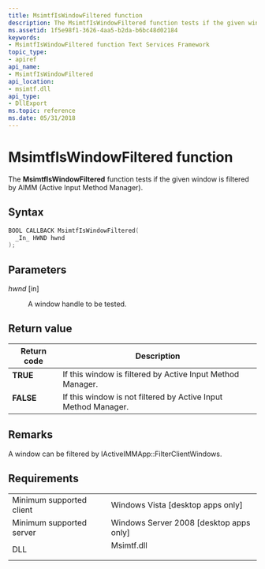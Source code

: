 ```yaml
---
title: MsimtfIsWindowFiltered function
description: The MsimtfIsWindowFiltered function tests if the given window is filtered by AIMM (Active Input Method Manager).
ms.assetid: 1f5e98f1-3626-4aa5-b2da-b6bc48d02184
keywords:
- MsimtfIsWindowFiltered function Text Services Framework
topic_type:
- apiref
api_name:
- MsimtfIsWindowFiltered
api_location:
- msimtf.dll
api_type:
- DllExport
ms.topic: reference
ms.date: 05/31/2018
---
```


# MsimtfIsWindowFiltered function

The **MsimtfIsWindowFiltered** function tests if the given window is filtered by AIMM (Active Input Method Manager).

## Syntax


```C++
BOOL CALLBACK MsimtfIsWindowFiltered(
  _In_ HWND hwnd
);
```



## Parameters

<dl> <dt>

*hwnd* \[in\]
</dt> <dd>

A window handle to be tested.

</dd> </dl>

## Return value



| Return code                                                                          | Description                                                               |
|--------------------------------------------------------------------------------------|---------------------------------------------------------------------------|
| <dl> <dt>**TRUE**</dt> </dl>  | If this window is filtered by Active Input Method Manager.<br/>     |
| <dl> <dt>**FALSE**</dt> </dl> | If this window is not filtered by Active Input Method Manager.<br/> |



 

## Remarks

A window can be filtered by IActiveIMMApp::FilterClientWindows.

## Requirements



|                                     |                                                                                       |
|-------------------------------------|---------------------------------------------------------------------------------------|
| Minimum supported client<br/> | Windows Vista \[desktop apps only\]<br/>                                        |
| Minimum supported server<br/> | Windows Server 2008 \[desktop apps only\]<br/>                                  |
| DLL<br/>                      | <dl> <dt>Msimtf.dll</dt> </dl> |



 

 





